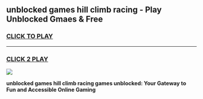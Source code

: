 
## unblocked games hill climb racing - Play Unblocked Gmaes & Free
<h3>
<a href="https://premium.freeplayer.one?title=unblocked_games_hill_climb_racing&ref=19F">CLICK TO PLAY</a></h3>
<hr>

<h3>
<a href="https://premium.freeplayer.one?title=unblocked_games_hill_climb_racing&ref=19F">CLICK 2 PLAY</a>
  
</h3>

<a href="https://premium.freeplayer.one?title=unblocked_games_hill_climb_racing&ref=19F/"><img src="https://clearcache.store/games.png"></a>


**unblocked games hill climb racing games unblocked: Your Gateway to Fun and Accessible Online Gaming**
